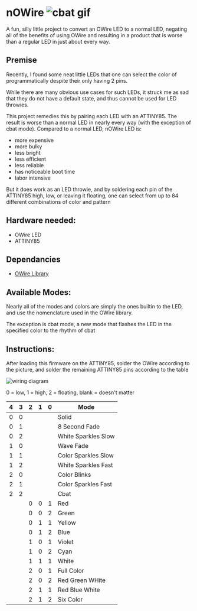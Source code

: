 # nOWire ![cbat gif](https://github.com/borkymcgee/nOWire/raw/img/cbat.gif)

A fun, silly little project to convert an OWire LED to a normal LED, negating all of the benefits of using OWire and resulting in a product that is worse than a regular LED in just about every way.

## Premise


Recently, I found some neat little LEDs that one can select the color of programmatically despite their only having 2 pins.

While there are many obvious use cases for such LEDs, it struck me as sad that they do not have a default state, and thus cannot be used for LED throwies.

This project remedies this by pairing each LED with an ATTINY85. The result is worse than a normal LED in nearly every way (with the exception of cbat mode). Compared to a normal LED, nOWire LED is:

- more expensive
- more bulky
- less bright
- less efficient
- less reliable
- has noticeable boot time
- labor intensive

But it does work as an LED throwie, and by soldering each pin of the ATTINY85 high, low, or leaving it floating, one can select from up to 84 different combinations of color and pattern
## Hardware needed:
- OWire LED
- ATTINY85
## Dependancies
- [OWire Library](https://github.com/sparkfun/SparkFun_OWire_Arduino_Library/tree/main)

## Available Modes:
Nearly all of the modes and colors are simply the ones builtin to the LED, and use the nomenclature used in the OWire library.

The exception is cbat mode, a new mode that flashes the LED in the specified color to the rhythm of cbat
## Instructions:
After loading this firmware on the ATTINY85, solder the OWire according to the picture, and solder the remaining ATTINY85 pins according to the table

![wiring diagram](https://github.com/borkymcgee/nOWire/raw/img/Awful_diagram.png)

 0 = low, 1 = high, 2 = floating, blank = doesn't matter

| 4 | 3 | 2 | 1 | 0 | Mode |
| --- | --- | --- | --- | --- | --- |
|0|0||||Solid|
|0|1||||8 Second Fade|
|0|2||||White Sparkles Slow|
|1|0||||Wave Fade|
|1|1||||Color Sparkles Slow|
|1|2||||White Sparkles Fast|
|2|0||||Color Blinks|
|2|1||||Color Sparkles Fast|
|2|2||||Cbat|
|||0|0|1|Red|
|||0|0|2|Green|
|||0|1|1|Yellow|
|||0|1|2|Blue|
|||1|0|1|Violet|
|||1|0|2|Cyan|
|||1|1|1|White|
|||2|0|1|Full Color|
|||2|0|2|Red Green WHite|
|||2|1|1|Red Blue White|
|||2|1|2|Six Color|
